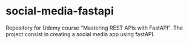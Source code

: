 # social-media-fastapi
Repository for Udemy course "Mastering REST APIs with FastAPI". The project consist in creating a social media app using fastAPI.
